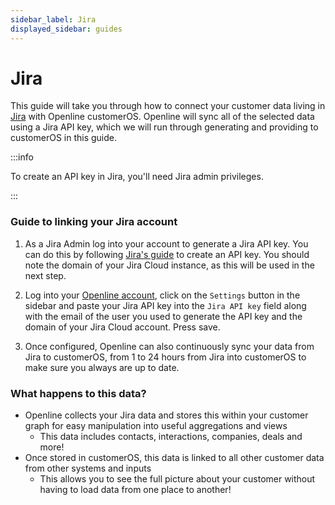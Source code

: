 ```yaml
---
sidebar_label: Jira
displayed_sidebar: guides
---
```


# Jira

This guide will take you through how to connect your customer data living in [Jira][jira] with Openline customerOS. Openline will sync all of the selected data using a Jira API key, which we will run through generating and providing to customerOS in this guide.
 
:::info 

To create an API key in Jira, you'll need Jira admin privileges. 

:::

### Guide to linking your Jira account

1. As a Jira Admin log into your account to generate a Jira API key. You can do this by following [Jira's guide][jira-api-guide] to create an API key. You should note the domain of your Jira Cloud instance, as this will be used in the next step.

2. Log into your [Openline account][openline], click on the `Settings` button in the sidebar and paste your Jira API key into the `Jira API key` field along with the email of the user you used to generate the API key and the domain of your Jira Cloud account.  Press save.

3. Once configured, Openline can also continuously sync your data from Jira to customerOS, from 1 to 24 hours from Jira into customerOS to make sure you always are up to date.

<!--- TODO: update with sync details ---->

### What happens to this data?

- Openline collects your Jira data and stores this within your customer graph for easy manipulation into useful aggregations and views
  - This data includes contacts, interactions, companies, deals and more!
- Once stored in customerOS, this data is linked to all other customer data from other systems and inputs
  - This allows you to see the full picture about your customer without having to load data from one place to another!

<!--- References ---->

[jira]: https://www.atlassian.com/software/jira
[jira-api-guide]: https://support.atlassian.com/atlassian-account/docs/manage-api-tokens-for-your-atlassian-account/
[openline]: https://app.customeros.ai/

